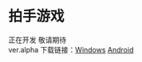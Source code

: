 # 拍手游戏  
正在开发 敬请期待  
ver.alpha 下载链接：[Windows](https://wwk.lanzn.com/ibnaJ1vyybuh) [Android](https://wwk.lanzn.com/iPXMz1vyy5cd)
